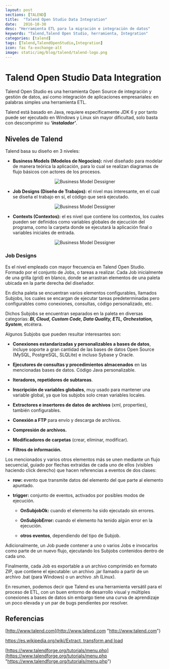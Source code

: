 ```yaml
---
layout: post
sections: [TALEND]
title:  "Talend Open Studio Data Integration"
date:   2016-10-30
desc: "Herramienta ETL para la migración e integración de datos"
keywords: "Talend,Talend Open Studio, herramienta, Integration"
categories: [talend]
tags: [Talend,TalendOpenStudio,Integration]
icon: fas fa-exchange-alt
image: static/img/blog/talend/talend-logo.png
---
```


# Talend Open Studio Data Integration #

Talend Open Studio es una herramienta Open Source de integración y gestión de datos, así como integración de aplicaciones empresariales: en palabras simples una herramienta ETL.

Talend está basado en Java, requiere específicamente JDK 6 y por tanto puede ser ejecutado en Windows y Linux sin mayor dificultad, solo basta con descomprimir su ***‘instalador’***.

## Niveles de Talend ##

Talend basa su diseño en 3 niveles:

- **Business Models (Modelos de Negocios):** nivel diseñado para modelar de manera teórica la aplicación, para lo cual se realizan diagramas de flujo básicos con actores de los procesos.

<div style="text-align: center;margin: 1em;">
	<img src="{{ site.baseurl }}static/img/blog/talend/bussines-dessigner.png" class="img-thumbnail" alt="Business Model Dessigner"/>
</div>

<!--more-->

- **Job Designs (Diseño de Trabajos):** el nivel mas interesante, en el cual se diseña el trabajo en sí, el código que será ejecutado.

<div style="text-align: center;margin: 1em;">
	<img src="{{ site.baseurl }}static/img/blog/talend/job-dessigns.png" class="img-thumbnail" alt="Business Model Dessigner"/>
</div>

- **Contexts (Contextos):** el es nivel que contiene los contextos, los cuales pueden ser definidos como variables globales de ejecución del programa, como la carpeta donde se ejecutará la aplicación final o variables iniciales de entrada.

<div style="text-align: center;margin: 1em;">
	<img src="{{ site.baseurl }}static/img/blog/talend/contexts.png" class="img-thumbnail" alt="Business Model Dessigner"/>
</div>

### Job Designs ###

Es el nivel empleado con mayor frecuencia en Talend Open Studio. Formado por el conjunto de Jobs, o tareas a realizar. Cada Job inicialmente de una grilla (grid) en blanco, donde se arrastran elementos de una paleta ubicada en la parte derecha del diseñador.

En dicha paleta se encuentran varios elementos configurables, llamados Subjobs, los cuales se encargan de ejecutar tareas predeterminadas pero configurables como conexiones, consultas, código personalizado, etc.

Dichos Subjobs se encuentran separados en la paleta en diversas categorías: ***BI, Cloud, Custom Code, Data Quality, ETL, Orchestation, System***, etcétera.

Algunos Subjobs que pueden resultar interesantes son:

- **Conexiones estandarizadas y personalizables a bases de datos**, incluye soporte a gran cantidad de las bases de datos Open Source (MySQL, PostgreSQL, SLQLite) e incluso Sybase y Oracle.

- **Ejecutores de consultas y procedimientos almacenados** en las mencionadas bases de datos.
Código Java personalizable.

- **Iteradores, repetidores de subtareas**.

- **Inscripción de variables globales**, muy usado para mantener una variable global, ya que los subjobs solo crean variables locales.

- **Extractores e insertores de datos de archivos** (xml, properties), también configurables.

- **Conexión a FTP** para envío y descarga de archivos.

- **Compresión de archivos.**

- **Modificadores de carpetas** (crear, eliminar, modificar).

- **Filtros de información.**

Los mencionados y varios otros elementos más se unen mediante un flujo secuencial, guiado por flechas extraídas de cada uno de ellos (visibles haciendo click derecho) que hacen referencias a eventos de dos clases:

- **row:** evento que transmite datos del elemento del que parte al elemento apuntado.

- **trigger:** conjunto de eve﻿ntos, activados por posibles modos de ejecución.

	- **OnSubjobOk:** cuando el elemento ha sido ejecutado sin errores.

	- **OnSubjobError:** cuando el elemento ha tenido algún error en la ejecución.

	- **otros eventos**, dependiendo del tipo de Subjob.

Adicionalmente, un Job puede contener a uno o varios Jobs e invocarlos como parte de un nuevo flujo, ejecutando los Subjobs contenidos dentro de cada uno.

Finalmente, cada Job es exportable a un archivo comprimido en formato ZIP, que contiene el ejecutable: un archivo .jar llamado a partir de un archivo .bat (para Windows) o un archivo .sh (Linux).

En resumen, podemos decir que Talend es una herramienta versátil para el proceso de ETL, con un buen entorno de desarrollo visual y múltiples conexiones a bases de datos  sin embargo tiene una curva de aprendizaje un poco elevada y un par de bugs pendientes por resolver.


## Referencias ##

[http://www.talend.com](http://www.talend.com "http://www.talend.com")

[https://es.wikipedia.org/wiki/Extract, transform and load](https://es.wikipedia.org/wiki/Extract,_transform_and_load "https://es.wikipedia.org/wiki/Extract, transform and load")

[https://www.talendforge.org/tutorials/menu.php](https://www.talendforge.org/tutorials/menu.php "https://www.talendforge.org/tutorials/menu.php")
